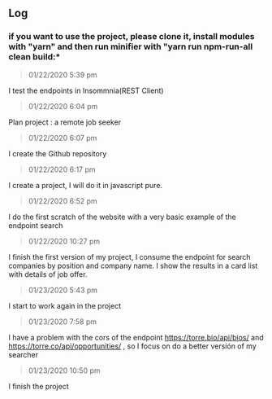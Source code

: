 

## Log
### if you want to use the project, please clone it, install modules with "yarn" and then run minifier with "yarn run npm-run-all clean build:*

> 01/22/2020 5:39 pm 

I test the endpoints in Insommnia(REST Client)

> 01/22/2020 6:04 pm 

Plan project : a remote job seeker

> 01/22/2020 6:07 pm 

I create the Github repository

> 01/22/2020 6:17 pm 

I create a project, I will do it in javascript pure.

> 01/22/2020 6:52 pm

I do the first scratch of the website with a very basic example of the endpoint search

> 01/22/2020 10:27 pm

I finish the first version of my project, I consume the endpoint for search companies by position and company name. I show the results in a card list with details of job offer.

> 01/23/2020 5:43 pm

I start to work again in the project

> 01/23/2020 7:58 pm

I have a problem with the cors of the endpoint https://torre.bio/api/bios/ and https://torre.co/api/opportunities/ , so I focus on do a better versión of my searcher

> 01/23/2020 10:50 pm

I finish the project
